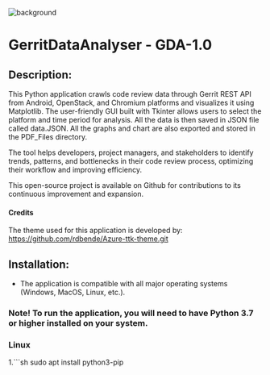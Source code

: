![background](https://user-images.githubusercontent.com/34188200/224317301-48a0d7c9-169a-46a9-82b5-71fcf03d54d4.png)

# GerritDataAnalyser - GDA-1.0


## Description:
This Python application crawls code review data through Gerrit REST API from Android, OpenStack, and Chromium platforms and visualizes it using Matplotlib. The user-friendly GUI built with Tkinter allows users to select the platform and time period for analysis. All the data is then saved in JSON file called data.JSON. All the graphs and chart are also exported and stored in the PDF_Files directory. 

The tool helps developers, project managers, and stakeholders to identify trends, patterns, and bottlenecks in their code review process, optimizing their workflow and improving efficiency. 

This open-source project is available on Github for contributions to its continuous improvement and expansion.

#### Credits
The theme used for this application is developed by: https://github.com/rdbende/Azure-ttk-theme.git

## Installation:
- The application is compatible with all major operating systems (Windows, MacOS, Linux, etc.).
### Note! To run the application, you will need to have Python 3.7 or higher installed on your system.

### Linux 

1.```sh
sudo apt install python3-pip
```



